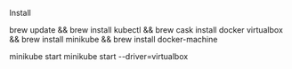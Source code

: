Install

brew update && brew install kubectl && brew cask install docker virtualbox && brew install minikube && brew install docker-machine

minikube start
minikube start --driver=virtualbox